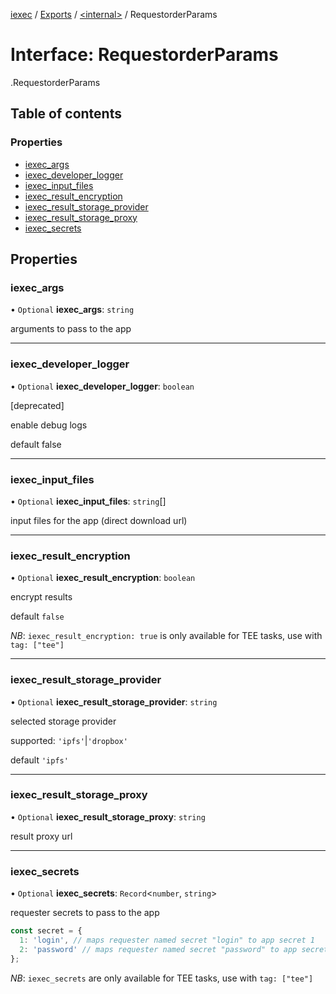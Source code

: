 [iexec](../README.md) / [Exports](../modules.md) / [<internal\>](../modules/internal_.md) / RequestorderParams

# Interface: RequestorderParams

[<internal>](../modules/internal_.md).RequestorderParams

## Table of contents

### Properties

- [iexec\_args](internal_.RequestorderParams.md#iexec_args)
- [iexec\_developer\_logger](internal_.RequestorderParams.md#iexec_developer_logger)
- [iexec\_input\_files](internal_.RequestorderParams.md#iexec_input_files)
- [iexec\_result\_encryption](internal_.RequestorderParams.md#iexec_result_encryption)
- [iexec\_result\_storage\_provider](internal_.RequestorderParams.md#iexec_result_storage_provider)
- [iexec\_result\_storage\_proxy](internal_.RequestorderParams.md#iexec_result_storage_proxy)
- [iexec\_secrets](internal_.RequestorderParams.md#iexec_secrets)

## Properties

### iexec\_args

• `Optional` **iexec\_args**: `string`

arguments to pass to the app

___

### iexec\_developer\_logger

• `Optional` **iexec\_developer\_logger**: `boolean`

[deprecated]

enable debug logs

default false

___

### iexec\_input\_files

• `Optional` **iexec\_input\_files**: `string`[]

input files for the app (direct download url)

___

### iexec\_result\_encryption

• `Optional` **iexec\_result\_encryption**: `boolean`

encrypt results

default `false`

_NB_: `iexec_result_encryption: true` is only available for TEE tasks, use with `tag: ["tee"]`

___

### iexec\_result\_storage\_provider

• `Optional` **iexec\_result\_storage\_provider**: `string`

selected storage provider

supported: `'ipfs'`|`'dropbox'`

default `'ipfs'`

___

### iexec\_result\_storage\_proxy

• `Optional` **iexec\_result\_storage\_proxy**: `string`

result proxy url

___

### iexec\_secrets

• `Optional` **iexec\_secrets**: `Record`<`number`, `string`\>

requester secrets to pass to the app

```js
const secret = {
  1: 'login', // maps requester named secret "login" to app secret 1
  2: 'password' // maps requester named secret "password" to app secret 2
};
```

_NB_: `iexec_secrets` are only available for TEE tasks, use with `tag: ["tee"]`
